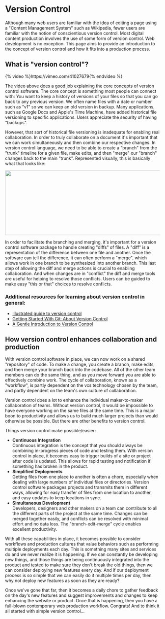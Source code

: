 # Version Control

<p>Although many web users are familiar with the idea of editing a page using a "Content Management System" such as Wikipedia, fewer users are familiar with the notion of conscientious version control. Most digital content production involves the use of some form of version control. Web development is no exception. This page aims to provide an introduction to the concept of version control and how it fits into a production process.</p>
<h2>What is "version control"?</h2>
{% video %}https://vimeo.com/41027679{% endvideo %}

<p>The video above does a good job explaining the core concepts of version control software. The core concept is something most people can connect with: You want to keep a history of versions of your files so that you can go back to any previous version. We often name files with a date or number such as "v1" so we can keep an old version in backup. Many applications, such as Google Docs and Apple's Time Machine, have added historical file versioning to specific applications. Users appreciate the security of having "backups".</p>
<p>However, that sort of historical file versioning is inadequate for enabling real collaboration. In order to truly collaborate on a document it's important that we can work simultaneously and then combine our respective changes. In version control language, we need to be able to create a "branch" from the "trunk" timeline for a given file, make edits, and then "merge" our "branch" changes back to the main "trunk". Represented visually, this is basically what that looks like:</p>
<p><img src="http://upload.wikimedia.org/wikipedia/commons/4/4e/Subversion_project_visualization.svg" alt="" width="815" height="210" /></p>
<p>In order to facilitate the branching and merging, it's important for a version control software package to handle creating "diffs" of files. A "diff" is a representation of the difference between one file and another. Once the software can tell the difference, it can often perform a "merge", which allows work in one branch to be synthesized into another branch. This last step of allowing the diff and merge actions is crucial to enabling collaboration. And when changes are in "conflict" the diff and merge tools are useful for helping to resolve those conflicts. Users can be guided to make easy "this or that" choices to resolve conflicts.</p>
<h3>Additional resources for learning about version control in general:</h3>
<ul>
<li><a href="http://betterexplained.com/articles/a-visual-guide-to-version-control/">Illustrated guide to version control</a></li>
<li><a href="http://git-scm.com/book/en/Getting-Started-About-Version-Control">Getting Started With Git: About Version Control</a></li>
<li><a href="http://chronicle.com/blogs/profhacker/a-gentle-introduction-to-version-control/23064">A Gentle Introduction to Version Control</a></li>
</ul>
<h2>How version control enhances collaboration and production</h2>
<p>With version control software in place, we can now work on a shared "repository" of code. To make a change, you create a branch, make edits, and then merge your branch back into the codebase. All of the other team members can do the same thing, and as you move forward you are able to effectively combine work. The cycle of collaboration, known as a "workflow", is partly dependent on the vcs technology chosen by the team, and partly dependent on the team's own culture of collaboration.&nbsp;</p>
<p>Version control does a lot to enhance the individual maker-to-maker collaboration of teams. Without version control, it would be impossible to have everyone working on the same files at the same time. This is a major boon to productivity and allows us to build much larger projects than would otherwise be possible. But there are other benefits to version control.</p>
<p>Things version control make possible/easier:</p>
<ul>
<li><strong>Continuous Integration</strong><br />Continuous integration is the concept that you should always be combining in-progress pieces of code and testing them. With version control in place, it becomes easy to trigger builds of a site or project after code is updated. This allows for rapid testing and notification if something has broken in the product.</li>
<li><strong>Simplified Deployments</strong><br />Getting files from one place to another is often a chore, especially when dealing with large numbers of individual files or directories. Version control software packages projects and transmits them in different ways, allowing for easy transfer of files from one location to another, and easy updates to keep locations in sync.</li>
<li><strong>Simultaneous Development</strong><br />Developers, designers and other makers on a team can contribute to all the different parts of the project at the same time. Changes can be merged together easily, and conflicts can be resolved with minimal effort and no data loss. The "branch-edit-merge" cycle enables excellent productivity.</li>
</ul>
<p>With all these capabilities in place, it becomes possible to consider workflows and production cultures that value behaviors such as performing multiple deployments each day. This is something many sites and services do and we never realize it is happening. If we can constantly be developing new things, and those things are being continuously integrated into the product and tested to make sure they don't break the old things, then we can consider deploying new features every day. And if our deployment process is so simple that we can easily do it multiple times per day, then why not deploy new features as soon as they are ready?</p>
<p>Once we've gone that far, then it becomes a daily chore to gather feedback on the day's new features and suggest improvements and changes to keep enhancing the website or product. Once that is happening, then you have a full-blown contemporary web production workflow. Congrats! And to think it all started with simple version control...</p>